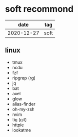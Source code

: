 # soft recommond

|    date    | tag  |
|    ---     | ---  |
| 2020-12-27 | soft |

## linux

- tmux
- ncdu
- fzf
- ripgrep (rg)
- jq
- bat
- axel
- glow
- alias-finder
- oh-my-zsh
- nvim
- tig (git)
- httpie
- lookatme

